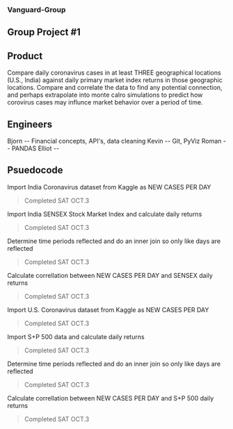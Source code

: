### Vanguard-Group
## Group Project #1

## Product
Compare daily coronavirus cases in at least THREE geographical locations (U.S., India) against daily primary market index returns in those geographic locations.
Compare and correlate the data to find any potential connection, and perhaps extrapolate into monte calro simulations to predict how corovirus cases may influnce market behavior over a period of time.

## Engineers
Bjorn -- Financial concepts, API's, data cleaning
Kevin -- Git, PyViz
Roman -- PANDAS 
Elliot -- 

## Psuedocode
Import India Coronavirus dataset from Kaggle as NEW CASES PER DAY
> Completed SAT OCT.3 

Import India SENSEX Stock Market Index and calculate daily returns
> Completed SAT OCT.3

Determine time periods reflected and do an inner join so only like days are reflected
> Completed SAT OCT.3

Calculate correllation between  NEW CASES PER DAY and SENSEX daily returns
> Completed SAT OCT.3

Import U.S. Coronavirus dataset from Kaggle as NEW CASES PER DAY
> Completed SAT OCT.3

Import S+P 500 data and calculate daily returns
> Completed SAT OCT.3

Determine time periods reflected and do an inner join so only like days are reflected
> Completed SAT OCT.3

Calculate correllation between  NEW CASES PER DAY and S+P 500 daily returns
> Completed SAT OCT.3
